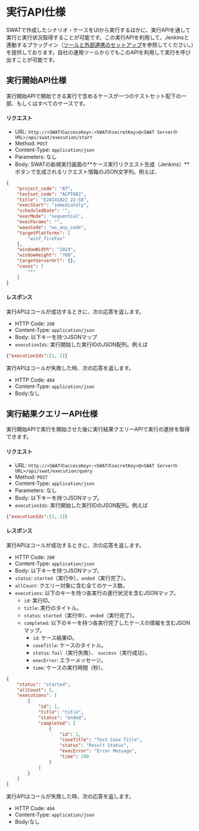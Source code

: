 実行API仕様
===

SWATで作成したシナリオ・ケースをUIから実行するほかに、実行APIを通して実行と実行状況取得することが可能です。この実行APIを利用して、Jenkinsと連動するプラッグイン（[ツールと外部連携のセットアップ](setup_tools.md#Jenkinsとの連携)を参照してください。）を提供しております。自社の運用ツールからでもこのAPIを利用して実行を呼び出すことが可能です。

実行開始API仕様
---

実行開始APIで開始できる実行で含めるケースが一つのテストセット配下の一部、もしくはすべてのケースです。

#### リクエスト

* URL: `http://<SWATのaccessKey>:<SWATのsecretKey>@<SWAT ServerのURL>/api/swat/execution/start`
* Method: `POST`
* Content-Type: `application/json`
* Parameters: なし
* Body: SWATの新規実行画面の**ケース実行リクエスト生成（Jenkins）**ボタンで生成されるリクエスト情報のJSON文字列。例えば、

```json
{
	"project_code": "AT",
	"testset_code": "ACPT002",
	"title": "E20141022 22:58",
	"execStart": "immediately",
	"scheduledDate": "",
	"execMode": "sequential",
	"execParams": "",
	"waasCode": "ws_any_code",
	"targetPlatforms": [
		"win7_firefox" 
	],
	"windowWidth": "1024",
	"windowHeight": "768",
	"targetServerUrl": {},
	"cases": [
		"*" 
	]
}
```

#### レスポンス 

実行APIはコールが成功するときに、次の応答を返します。 

* HTTP Code: `200`
* Content-Type: `application/json`
* Body: 以下キーを持つJSONマップ
 * `executionIds`: 実行開始した実行IDのJSON配列。例えば

```json
{"executionIds":[1, 2]}
```

実行APIはコールが失敗した時、次の応答を返します。

* HTTP Code: `404`
* Content-Type: `application/json`
* Body:なし

実行結果クエリーAPI仕様
---

実行開始APIで実行を開始させた後に実行結果クエリーAPIで実行の進捗を取得できます。

#### リクエスト

* URL: `http://<SWATのaccessKey>:<SWATのsecretKey>@<SWAT ServerのURL>/api/swat/execution/query`
* Method: `POST`
* Content-Type: `application/json`
* Parameters: なし
* Body: 以下キーを持つJSONマップ。
 * `executionIds`: 実行開始した実行IDのJSON配列。例えば

```json
{"executionIds":[1, 2]}
```

#### レスポンス 

実行APIはコールが成功するときに、次の応答を返します。 

* HTTP Code: `200`
* Content-Type: `application/json`
* Body: 以下キーを持つJSONマップ。
 * `status`: `started`（実行中）、`ended`（実行完了）。 
 * `allCount`: クエリー対象に含む全てのケース数。
 * `executions`: 以下のキーを持つ各実行の進行状況を含むJSONマップ。
   * `id`: 実行ID。
   * `title`: 実行のタイトル。
   * `status`: `started`（実行中）、`ended`（実行完了）。
   * `completed`: 以下のキーを持つ各実行完了したケースの情報を含むJSONマップ。
     * `id`: ケース結果ID。
     * `caseTitle`: ケースのタイトル。
     * `status`: `fail`（実行失敗）、 `success`（実行成功）。
     * `execError`: エラーメッセージ。
     * `time`: ケースの実行時間（秒）。

```json
{
	"status": "started",
	"allCount": 5,
	"executions": [
		{
			"id": 1,
			"title": "title",
			"status": "ended",
			"completed": [
				{
					"id": 1,
					"caseTitle": "Test Case Title",
					"status": "Result Status",
					"execError": "Error Message",
					"time": 200
				}
			]
		}
	]
}
```

実行APIはコールが失敗した時、次の応答を返します。

* HTTP Code: `404`
* Content-Type: `application/json`
* Body:なし